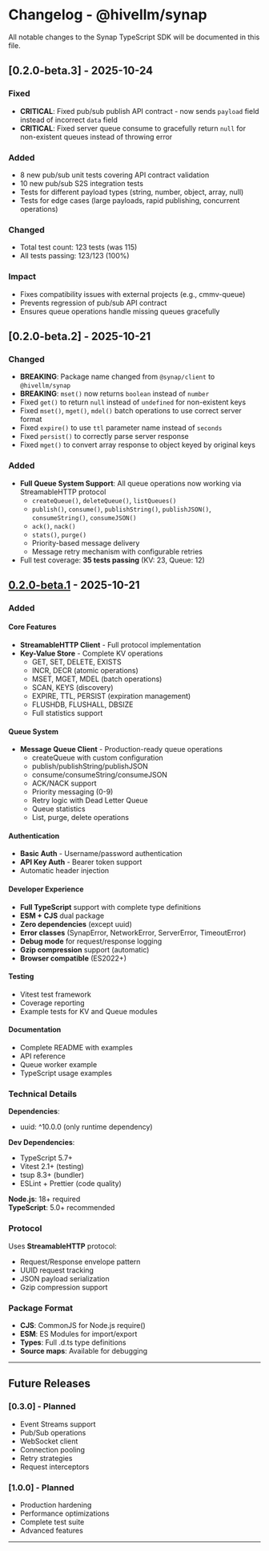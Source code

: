 # Changelog - @hivellm/synap

All notable changes to the Synap TypeScript SDK will be documented in this file.

## [0.2.0-beta.3] - 2025-10-24

### Fixed
- **CRITICAL**: Fixed pub/sub publish API contract - now sends `payload` field instead of incorrect `data` field
- **CRITICAL**: Fixed server queue consume to gracefully return `null` for non-existent queues instead of throwing error

### Added
- 8 new pub/sub unit tests covering API contract validation
- 10 new pub/sub S2S integration tests
- Tests for different payload types (string, number, object, array, null)
- Tests for edge cases (large payloads, rapid publishing, concurrent operations)

### Changed
- Total test count: 123 tests (was 115)
- All tests passing: 123/123 (100%)

### Impact
- Fixes compatibility issues with external projects (e.g., cmmv-queue)
- Prevents regression of pub/sub API contract
- Ensures queue operations handle missing queues gracefully

## [0.2.0-beta.2] - 2025-10-21

### Changed
- **BREAKING**: Package name changed from `@synap/client` to `@hivellm/synap`
- **BREAKING**: `mset()` now returns `boolean` instead of `number`
- Fixed `get()` to return `null` instead of `undefined` for non-existent keys
- Fixed `mset()`, `mget()`, `mdel()` batch operations to use correct server format
- Fixed `expire()` to use `ttl` parameter name instead of `seconds`
- Fixed `persist()` to correctly parse server response
- Fixed `mget()` to convert array response to object keyed by original keys

### Added
- **Full Queue System Support**: All queue operations now working via StreamableHTTP protocol
  - `createQueue()`, `deleteQueue()`, `listQueues()`
  - `publish()`, `consume()`, `publishString()`, `publishJSON()`, `consumeString()`, `consumeJSON()`
  - `ack()`, `nack()`
  - `stats()`, `purge()`
  - Priority-based message delivery
  - Message retry mechanism with configurable retries
- Full test coverage: **35 tests passing** (KV: 23, Queue: 12)

## [0.2.0-beta.1] - 2025-10-21

### Added

#### Core Features
- **StreamableHTTP Client** - Full protocol implementation
- **Key-Value Store** - Complete KV operations
  - GET, SET, DELETE, EXISTS
  - INCR, DECR (atomic operations)
  - MSET, MGET, MDEL (batch operations)
  - SCAN, KEYS (discovery)
  - EXPIRE, TTL, PERSIST (expiration management)
  - FLUSHDB, FLUSHALL, DBSIZE
  - Full statistics support

#### Queue System
- **Message Queue Client** - Production-ready queue operations
  - createQueue with custom configuration
  - publish/publishString/publishJSON
  - consume/consumeString/consumeJSON  
  - ACK/NACK support
  - Priority messaging (0-9)
  - Retry logic with Dead Letter Queue
  - Queue statistics
  - List, purge, delete operations

#### Authentication
- **Basic Auth** - Username/password authentication
- **API Key Auth** - Bearer token support
- Automatic header injection

#### Developer Experience
- **Full TypeScript** support with complete type definitions
- **ESM + CJS** dual package
- **Zero dependencies** (except uuid)
- **Error classes** (SynapError, NetworkError, ServerError, TimeoutError)
- **Debug mode** for request/response logging
- **Gzip compression** support (automatic)
- **Browser compatible** (ES2022+)

#### Testing
- Vitest test framework
- Coverage reporting
- Example tests for KV and Queue modules

#### Documentation
- Complete README with examples
- API reference
- Queue worker example
- TypeScript usage examples

### Technical Details

**Dependencies**:
- uuid: ^10.0.0 (only runtime dependency)

**Dev Dependencies**:
- TypeScript 5.7+
- Vitest 2.1+ (testing)
- tsup 8.3+ (bundler)
- ESLint + Prettier (code quality)

**Node.js**: 18+ required  
**TypeScript**: 5.0+ recommended

### Protocol

Uses **StreamableHTTP** protocol:
- Request/Response envelope pattern
- UUID request tracking
- JSON payload serialization
- Gzip compression support

### Package Format

- **CJS**: CommonJS for Node.js require()
- **ESM**: ES Modules for import/export
- **Types**: Full .d.ts type definitions
- **Source maps**: Available for debugging

---

## Future Releases

### [0.3.0] - Planned
- Event Streams support
- Pub/Sub operations
- WebSocket client
- Connection pooling
- Retry strategies
- Request interceptors

### [1.0.0] - Planned
- Production hardening
- Performance optimizations
- Complete test suite
- Advanced features

---

[0.2.0-beta.1]: https://github.com/hivellm/synap/releases/tag/typescript-v0.2.0-beta.1

